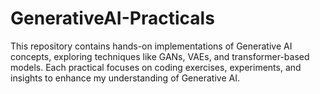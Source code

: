 # GenerativeAI-Practicals
This repository contains hands-on implementations of Generative AI concepts, exploring techniques like GANs, VAEs, and transformer-based models. Each practical focuses on coding exercises, experiments, and insights to enhance my understanding of Generative AI.
